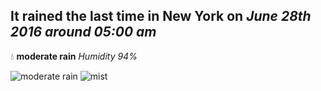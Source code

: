 ## It rained the last time in New York on *June 28th 2016 around 05:00 am*
💧  **moderate rain** *Humidity 94%*

![moderate rain](http://openweathermap.org/img/w/10n.png) ![mist](http://openweathermap.org/img/w/50n.png)
